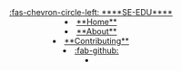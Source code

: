 <header>
<navbar placement="top" type="dark">
<a slot="brand" href="https://se-education.org" title="SE-EDU" class="navbar-brand"><md>:fas-chevron-circle-left: ****SE-EDU****</md></a>
  <li><a href="{{ baseUrl }}/index.html" class="nav-link"><md>**Home**</md></a></li>
  <li><a href="{{ baseUrl }}/about.html" class="nav-link"><md>**About**</md></a></li>
  <li><a href="{{ baseUrl }}/contributing.html" class="nav-link"><md>**Contributing**</md></a></li>
  <li><a href="https://github.com/se-edu/learningresources" class="nav-link"><md>:fab-github:</md></a></li>
  <li slot="right" class="nav-link">
    <form class="navbar-form">
      <searchbar :data="searchData" placeholder="Search this site" :on-hit="searchCallback" menu-align-right ></searchbar>
    </form>
  </li>
</navbar>
</header>
